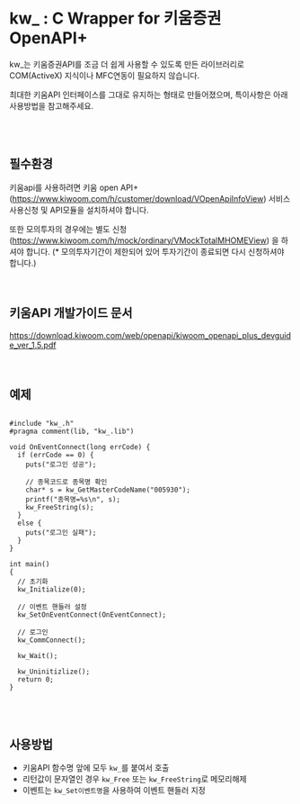 # kw_ : C Wrapper for 키움증권 OpenAPI+ 

kw_는 키움증권API를 조금 더 쉽게 사용할 수 있도록 만든 라이브러리로
COM(ActiveX) 지식이나 MFC연동이 필요하지 않습니다.

최대한 키움API 인터페이스를 그대로 유지하는 형태로 만들어졌으며, 특이사항은 아래 사용방법을 참고해주세요.        
  
</br></br>

## 필수환경
키움api를 사용하려면 키움 open API+(https://www.kiwoom.com/h/customer/download/VOpenApiInfoView) 서비스 사용신청 및 API모듈을 설치하셔야 합니다.

또한 모의투자의 경우에는 별도 신청(https://www.kiwoom.com/h/mock/ordinary/VMockTotalMHOMEView) 을 하셔야 합니다.
(* 모의투자기간이 제한되어 있어 투자기간이 종료되면 다시 신청하셔야 합니다.)
</br></br></br>

## 키움API 개발가이드 문서
https://download.kiwoom.com/web/openapi/kiwoom_openapi_plus_devguide_ver_1.5.pdf
</br></br></br>
## 예제
```c#include <stdio.h>

#include "kw_.h"
#pragma comment(lib, "kw_.lib")

void OnEventConnect(long errCode) {
  if (errCode == 0) {
    puts("로그인 성공");

    // 종목코드로 종목명 확인
    char* s = kw_GetMasterCodeName("005930");
    printf("종목명=%s\n", s);
    kw_FreeString(s);
  }
  else {
    puts("로그인 실패");
  }
}

int main()
{
  // 초기화
  kw_Initialize(0);
  
  // 이벤트 핸들러 설정
  kw_SetOnEventConnect(OnEventConnect);

  // 로그인
  kw_CommConnect();

  kw_Wait();    
  
  kw_Uninitizlize();
  return 0;
}
```
</br></br>
## 사용방법
- 키움API 함수명 앞에 모두 `kw_`를 붙여서 호출
- 리턴값이 문자열인 경우 `kw_Free` 또는 `kw_FreeString`로 메모리해제 
- 이벤트는 `kw_Set이벤트명`을 사용하여 이벤트 핸들러 지정

